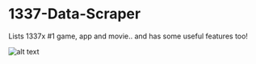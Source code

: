 # 1337-Data-Scraper
Lists 1337x #1 game, app and movie.. and has some useful features too!

![alt text](https://i.postimg.cc/W4mtTsHL/image.png)

